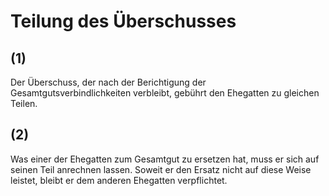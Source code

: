 # Teilung des Überschusses



## (1)

 Der Überschuss, der nach der Berichtigung der Gesamtgutsverbindlichkeiten verbleibt, gebührt den Ehegatten zu gleichen Teilen.

## (2)

 Was einer der Ehegatten zum Gesamtgut zu ersetzen hat, muss er sich auf seinen Teil anrechnen lassen. Soweit er den Ersatz nicht auf diese Weise leistet, bleibt er dem anderen Ehegatten verpflichtet. 

